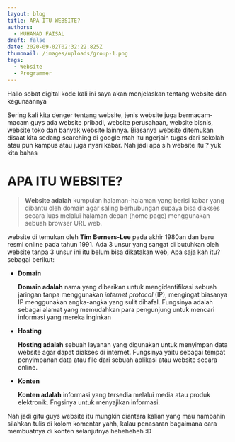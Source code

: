 ```yaml
---
layout: blog
title: APA ITU WEBSITE?
authors:
  - MUHAMAD FAISAL
draft: false
date: 2020-09-02T02:32:22.825Z
thumbnail: /images/uploads/group-1.png
tags:
  - Website
  - Programmer
---
```

Hallo sobat digital kode kali ini saya akan menjelaskan tentang website dan kegunaannya 

Sering kali kita denger tentang website, jenis website juga bermacam-macam guys ada website pribadi, website perusahaan, website bisnis, website toko dan banyak website lainnya. Biasanya website ditemukan disaat kita sedang searching di google ntah itu ngerjain tugas dari sekolah atau pun kampus atau juga nyari kabar. Nah jadi apa sih website itu ? yuk kita bahas

# APA ITU WEBSITE?

> **Website adalah** kumpulan halaman-halaman yang berisi kabar yang dibantu oleh domain agar saling berhubungan supaya bisa diakses secara luas melalui halaman depan (home page) menggunakan sebuah browser URL web.

website di temukan oleh **Tim Berners-Lee** pada akhir 1980an dan baru resmi online pada tahun 1991. Ada 3 unsur yang sangat di butuhkan oleh website tanpa 3 unsur ini itu belum bisa dikatakan web, Apa saja kah itu? sebagai berikut:

* **Domain** 

  **Domain adalah** nama yang diberikan untuk mengidentifikasi sebuah jaringan tanpa menggunakan *internet protocol* (IP), mengingat biasanya IP menggunakan angka-angka yang sulit dihafal. Fungsinya adalah sebagai alamat yang memudahkan para pengunjung untuk mencari informasi yang mereka inginkan
* **Hosting**

  **Hosting adalah** sebuah layanan yang digunakan untuk menyimpan data website agar dapat diakses di internet. Fungsinya yaitu sebagai tempat penyimpanan data atau file dari sebuah aplikasi atau website secara online.
* **Konten**

  **Konten adalah** informasi yang tersedia melalui media atau produk elektronik. Fngsinya untuk menyajikan informasi.

Nah jadi gitu guys website itu mungkin diantara kalian yang mau nambahin silahkan tulis di kolom komentar yahh, kalau penasaran bagaimana cara membuatnya di konten selanjutnya heheheheh :D